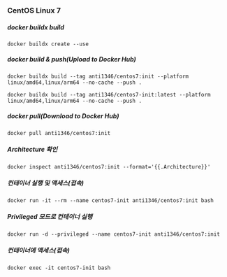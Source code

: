 ### CentOS Linux 7

##### docker buildx build
```
docker buildx create --use
```
##### docker build & push(Upload to Docker Hub)
```
docker buildx build --tag anti1346/centos7:init --platform linux/amd64,linux/arm64 --no-cache --push .
```
```
docker buildx build --tag anti1346/centos7-init:latest --platform linux/amd64,linux/arm64 --no-cache --push .
```
##### docker pull(Download to Docker Hub)
```
docker pull anti1346/centos7:init
```
##### Architecture 확인
```
docker inspect anti1346/centos7:init --format='{{.Architecture}}'
```

##### 컨테이너 실행 및 액세스(접속)
```
docker run -it --rm --name centos7-init anti1346/centos7:init bash
```

##### Privileged 모드로 컨테이너 실행
```
docker run -d --privileged --name centos7-init anti1346/centos7:init
```
##### 컨테이너에 액세스(접속)
```
docker exec -it centos7-init bash
```
